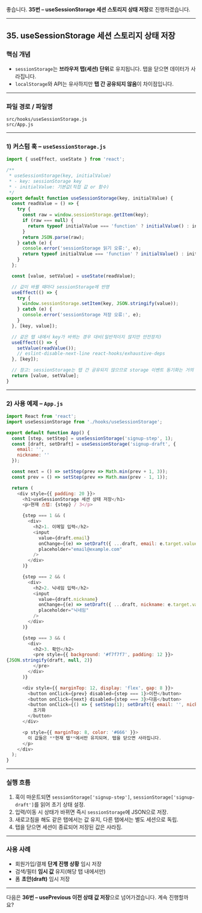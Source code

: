 좋습니다. **35번 – useSessionStorage 세션 스토리지 상태 저장**로 진행하겠습니다.

---

## 35. useSessionStorage 세션 스토리지 상태 저장

### 핵심 개념

* `sessionStorage`는 **브라우저 탭(세션) 단위**로 유지됩니다. 탭을 닫으면 데이터가 사라집니다.
* `localStorage`와 API는 유사하지만 **탭 간 공유되지 않음**이 차이점입니다.

---

### 파일 경로 / 파일명

```
src/hooks/useSessionStorage.js
src/App.js
```

---

### 1) 커스텀 훅 – `useSessionStorage.js`

```javascript
import { useEffect, useState } from 'react';

/**
 * useSessionStorage(key, initialValue)
 * - key: sessionStorage key
 * - initialValue: 기본값(직접 값 or 함수)
 */
export default function useSessionStorage(key, initialValue) {
  const readValue = () => {
    try {
      const raw = window.sessionStorage.getItem(key);
      if (raw === null) {
        return typeof initialValue === 'function' ? initialValue() : initialValue;
      }
      return JSON.parse(raw);
    } catch (e) {
      console.error('sessionStorage 읽기 오류:', e);
      return typeof initialValue === 'function' ? initialValue() : initialValue;
    }
  };

  const [value, setValue] = useState(readValue);

  // 값이 바뀔 때마다 sessionStorage에 반영
  useEffect(() => {
    try {
      window.sessionStorage.setItem(key, JSON.stringify(value));
    } catch (e) {
      console.error('sessionStorage 저장 오류:', e);
    }
  }, [key, value]);

  // 같은 탭 내에서 key가 바뀌는 경우 대비(일반적이지 않지만 안전장치)
  useEffect(() => {
    setValue(readValue());
    // eslint-disable-next-line react-hooks/exhaustive-deps
  }, [key]);

  // 참고: sessionStorage는 탭 간 공유되지 않으므로 storage 이벤트 동기화는 거의 의미 없음
  return [value, setValue];
}
```

---

### 2) 사용 예제 – `App.js`

```javascript
import React from 'react';
import useSessionStorage from './hooks/useSessionStorage';

export default function App() {
  const [step, setStep] = useSessionStorage('signup-step', 1);
  const [draft, setDraft] = useSessionStorage('signup-draft', {
    email: '',
    nickname: ''
  });

  const next = () => setStep(prev => Math.min(prev + 1, 3));
  const prev = () => setStep(prev => Math.max(prev - 1, 1));

  return (
    <div style={{ padding: 20 }}>
      <h1>useSessionStorage 세션 상태 저장</h1>
      <p>현재 스텝: {step} / 3</p>

      {step === 1 && (
        <div>
          <h2>1. 이메일 입력</h2>
          <input
            value={draft.email}
            onChange={(e) => setDraft({ ...draft, email: e.target.value })}
            placeholder="email@example.com"
          />
        </div>
      )}

      {step === 2 && (
        <div>
          <h2>2. 닉네임 입력</h2>
          <input
            value={draft.nickname}
            onChange={(e) => setDraft({ ...draft, nickname: e.target.value })}
            placeholder="닉네임"
          />
        </div>
      )}

      {step === 3 && (
        <div>
          <h2>3. 확인</h2>
          <pre style={{ background: '#f7f7f7', padding: 12 }}>
{JSON.stringify(draft, null, 2)}
          </pre>
        </div>
      )}

      <div style={{ marginTop: 12, display: 'flex', gap: 8 }}>
        <button onClick={prev} disabled={step === 1}>이전</button>
        <button onClick={next} disabled={step === 3}>다음</button>
        <button onClick={() => { setStep(1); setDraft({ email: '', nickname: '' }); }}>
          초기화
        </button>
      </div>

      <p style={{ marginTop: 8, color: '#666' }}>
        이 값들은 **현재 탭**에서만 유지되며, 탭을 닫으면 사라집니다.
      </p>
    </div>
  );
}
```

---

### 실행 흐름

1. 훅이 마운트되면 `sessionStorage['signup-step']`, `sessionStorage['signup-draft']`를 읽어 초기 상태 설정.
2. 입력/이동 시 상태가 바뀌면 즉시 `sessionStorage`에 JSON으로 저장.
3. 새로고침을 해도 같은 탭에서는 값 유지, 다른 탭에서는 별도 세션으로 독립.
4. 탭을 닫으면 세션이 종료되어 저장된 값은 사라짐.

---

### 사용 사례

* 회원가입/결제 **단계 진행 상황** 임시 저장
* 검색/필터 **임시 값** 유지(해당 탭 내에서만)
* 폼 **초안(draft)** 임시 저장

---

다음은 **36번 – usePrevious 이전 상태 값 저장**으로 넘어가겠습니다. 계속 진행할까요?
